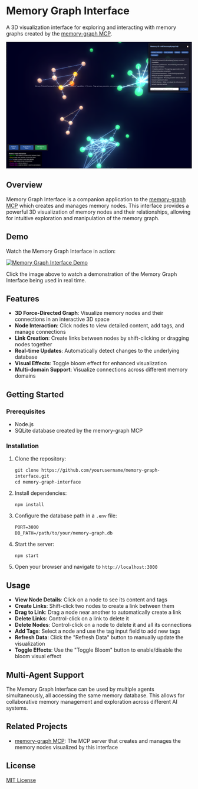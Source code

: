 # Memory Graph Interface

A 3D visualization interface for exploring and interacting with memory graphs created by the [memory-graph MCP](https://github.com/aaronsb/memory-graph).

![Memory Graph Visualizer](docs/screenshot-nodes.png)

## Overview

Memory Graph Interface is a companion application to the [memory-graph MCP](https://github.com/aaronsb/memory-graph) which creates and manages memory nodes. This interface provides a powerful 3D visualization of memory nodes and their relationships, allowing for intuitive exploration and manipulation of the memory graph.

## Demo

Watch the Memory Graph Interface in action:

[![Memory Graph Interface Demo](https://img.youtube.com/vi/u9EFn4BcviY/0.jpg)](https://www.youtube.com/watch?v=u9EFn4BcviY)

Click the image above to watch a demonstration of the Memory Graph Interface being used in real time.

## Features

- **3D Force-Directed Graph**: Visualize memory nodes and their connections in an interactive 3D space
- **Node Interaction**: Click nodes to view detailed content, add tags, and manage connections
- **Link Creation**: Create links between nodes by shift-clicking or dragging nodes together
- **Real-time Updates**: Automatically detect changes to the underlying database
- **Visual Effects**: Toggle bloom effect for enhanced visualization
- **Multi-domain Support**: Visualize connections across different memory domains

## Getting Started

### Prerequisites

- Node.js
- SQLite database created by the memory-graph MCP

### Installation

1. Clone the repository:
   ```
   git clone https://github.com/yourusername/memory-graph-interface.git
   cd memory-graph-interface
   ```

2. Install dependencies:
   ```
   npm install
   ```

3. Configure the database path in a `.env` file:
   ```
   PORT=3000
   DB_PATH=/path/to/your/memory-graph.db
   ```

4. Start the server:
   ```
   npm start
   ```

5. Open your browser and navigate to `http://localhost:3000`

## Usage

- **View Node Details**: Click on a node to see its content and tags
- **Create Links**: Shift-click two nodes to create a link between them
- **Drag to Link**: Drag a node near another to automatically create a link
- **Delete Links**: Control-click on a link to delete it
- **Delete Nodes**: Control-click on a node to delete it and all its connections
- **Add Tags**: Select a node and use the tag input field to add new tags
- **Refresh Data**: Click the "Refresh Data" button to manually update the visualization
- **Toggle Effects**: Use the "Toggle Bloom" button to enable/disable the bloom visual effect

## Multi-Agent Support

The Memory Graph Interface can be used by multiple agents simultaneously, all accessing the same memory database. This allows for collaborative memory management and exploration across different AI systems.

## Related Projects

- [memory-graph MCP](https://github.com/aaronsb/memory-graph): The MCP server that creates and manages the memory nodes visualized by this interface

## License

[MIT License](LICENSE)
